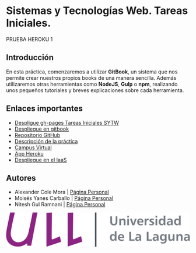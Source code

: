 # Sistemas y Tecnologías Web. Tareas Iniciales.


PRUEBA HEROKU 1

## Introducción

En esta práctica, comenzaremos a utilizar **GitBook**, un sistema que nos permite crear nuestros propios books de una manera sencilla. Además utilizaremos otras herramientas como **NodeJS**, **Gulp** o **npm**, realizando unos pequeños tutoriales y breves explicaciones sobre cada herramienta.

## Enlaces importantes
*  [Despligue gh-pages Tareas Iniciales SYTW](https://ull-esit-sytw-1617.github.io/practica-despliegues-en-iaas-y-heroku-alex-moi/)
*  [Despliegue en gitbook](https://alu0100767421.gitbooks.io/practica-despliegues-en-iaas-y-heroku-alex-moi/content/)
*  [Repositorio GitHub](https://github.com/ULL-ESIT-SYTW-1617/practica-despliegues-en-iaas-y-heroku-alex-moi)
*  [Descripción de la práctica](https://crguezl.github.io/ull-esit-1617/practicas/practicagitbook.html)
*  [Campus Virtual](https://campusvirtual.ull.es/1617/course/view.php?id=1175)
*  [App Heroku](https://gitbook-alex-moi-nitesh.herokuapp.com/)
*  [Despliegue en el IaaS](http://10.6.128.129:8080)

## Autores

* Alexander Cole Mora  | [Página Personal](http://alu0100767421.github.io/)
* Moisés Yanes Carballo | [Página Personal](http://alu0100782851.github.io/)
* Nitesh Gul Ramnani | [Página Personal](http://alu0100814651.github.io/blog/)

![Universidad de La Laguna](https://github.com/ULL-ESIT-SYTW-1617/tareas-iniciales-alex-moi/blob/master/images/logotipo-principal.png?raw=true)
